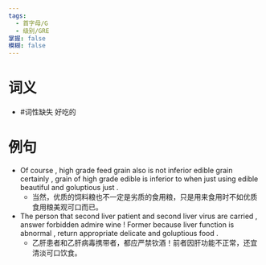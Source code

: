 ```yaml
---
tags:
  - 首字母/G
  - 级别/GRE
掌握: false
模糊: false
---
```

# 词义
- #词性缺失 好吃的
# 例句
- Of course , high grade feed grain also is not inferior edible grain certainly , grain of high grade edible is inferior to when just using edible beautiful and goluptious just .
	- 当然，优质的饲料粮也不一定是劣质的食用粮，只是用来食用时不如优质食用粮美观可口而已。
- The person that second liver patient and second liver virus are carried , answer forbidden admire wine ! Former because liver function is abnormal , return appropriate delicate and goluptious food .
	- 乙肝患者和乙肝病毒携带者，都应严禁钦酒！前者因肝功能不正常，还宜清淡可口饮食。

